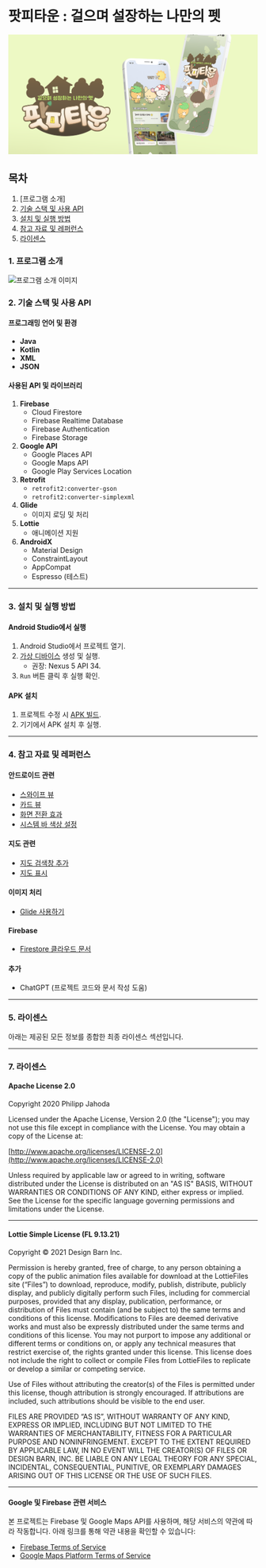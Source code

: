 # **팟피타운 : 걸으며 설장하는 나만의 펫**

![프로젝트 대표 이미지](readmeimgs/mainimg.png)



## 목차
1. [프로그램 소개]
2. [기술 스택 및 사용 API](#기술-스택-및-사용-api)
3. [설치 및 실행 방법](#설치-및-실행-방법)
4. [참고 자료 및 레퍼런스](#참고-자료-및-레퍼런스)
5. [라이센스](#라이센스)

### 1. 프로그램 소개
![프로그램 소개 이미지](readmeimgs/potpy.png)



### 2. 기술 스택 및 사용 API

#### **프로그래밍 언어 및 환경**
- **Java**
- **Kotlin**
- **XML**
- **JSON**

#### **사용된 API 및 라이브러리**
1. **Firebase**
   - Cloud Firestore
   - Firebase Realtime Database
   - Firebase Authentication
   - Firebase Storage
2. **Google API**
   - Google Places API
   - Google Maps API
   - Google Play Services Location
3. **Retrofit**
   - `retrofit2:converter-gson`
   - `retrofit2:converter-simplexml`
4. **Glide**
   - 이미지 로딩 및 처리
5. **Lottie**
   - 애니메이션 지원
6. **AndroidX**
   - Material Design
   - ConstraintLayout
   - AppCompat
   - Espresso (테스트)

---

### 3. 설치 및 실행 방법

#### **Android Studio에서 실행**
1. Android Studio에서 프로젝트 열기.
2. [가상 디바이스](https://developer.android.com/studio/run/managing-avds?hl=ko) 생성 및 실행.
   - 권장: Nexus 5 API 34.
3. `Run` 버튼 클릭 후 실행 확인.

#### **APK 설치**
1. 프로젝트 수정 시 [APK 빌드](https://learn2you.tistory.com/82).
2. 기기에서 APK 설치 후 실행.

---

### 4. 참고 자료 및 레퍼런스

#### **안드로이드 관련**
- [스와이프 뷰](https://developer.android.com/guide/navigation/navigation-swipe-view-2?hl=ko)
- [카드 뷰](https://snakehips.tistory.com/108)
- [화면 전환 효과](https://dev-yangkj.tistory.com/5)
- [시스템 바 색상 설정](https://latte-is-horse.tistory.com/288)

#### **지도 관련**
- [지도 검색창 추가](https://stackoverflow.com/questions/31136527/add-search-toolbar-over-google-map-like-in-native-android-app)
- [지도 표시](https://eunoia3jy.tistory.com/185)

#### **이미지 처리**
- [Glide 사용하기](https://velog.io/@krrong/Android-Glide-%EC%82%AC%EC%9A%A9%ED%95%98%EA%B8%B0)

#### **Firebase**
- [Firestore 클라우드 문서](https://firebase.google.com/docs/storage?hl=ko)

#### **추가**
- ChatGPT (프로젝트 코드와 문서 작성 도움)

---

### 5. 라이센스
아래는 제공된 모든 정보를 종합한 최종 라이센스 섹션입니다.

---

### 7. 라이센스

#### **Apache License 2.0**
Copyright 2020 Philipp Jahoda

Licensed under the Apache License, Version 2.0 (the "License"); you may not use this file except in compliance with the License. You may obtain a copy of the License at:

[http://www.apache.org/licenses/LICENSE-2.0](http://www.apache.org/licenses/LICENSE-2.0)

Unless required by applicable law or agreed to in writing, software distributed under the License is distributed on an "AS IS" BASIS, WITHOUT WARRANTIES OR CONDITIONS OF ANY KIND, either express or implied. See the License for the specific language governing permissions and limitations under the License.

---

#### **Lottie Simple License (FL 9.13.21)**
Copyright © 2021 Design Barn Inc.

Permission is hereby granted, free of charge, to any person obtaining a copy of the public animation files available for download at the LottieFiles site (“Files”) to download, reproduce, modify, publish, distribute, publicly display, and publicly digitally perform such Files, including for commercial purposes, provided that any display, publication, performance, or distribution of Files must contain (and be subject to) the same terms and conditions of this license. Modifications to Files are deemed derivative works and must also be expressly distributed under the same terms and conditions of this license. You may not purport to impose any additional or different terms or conditions on, or apply any technical measures that restrict exercise of, the rights granted under this license. This license does not include the right to collect or compile Files from LottieFiles to replicate or develop a similar or competing service.

Use of Files without attributing the creator(s) of the Files is permitted under this license, though attribution is strongly encouraged. If attributions are included, such attributions should be visible to the end user.

FILES ARE PROVIDED “AS IS”, WITHOUT WARRANTY OF ANY KIND, EXPRESS OR IMPLIED, INCLUDING BUT NOT LIMITED TO THE WARRANTIES OF MERCHANTABILITY, FITNESS FOR A PARTICULAR PURPOSE AND NONINFRINGEMENT. EXCEPT TO THE EXTENT REQUIRED BY APPLICABLE LAW, IN NO EVENT WILL THE CREATOR(S) OF FILES OR DESIGN BARN, INC. BE LIABLE ON ANY LEGAL THEORY FOR ANY SPECIAL, INCIDENTAL, CONSEQUENTIAL, PUNITIVE, OR EXEMPLARY DAMAGES ARISING OUT OF THIS LICENSE OR THE USE OF SUCH FILES.

---

#### **Google 및 Firebase 관련 서비스**
본 프로젝트는 Firebase 및 Google Maps API를 사용하며, 해당 서비스의 약관에 따라 작동합니다. 아래 링크를 통해 약관 내용을 확인할 수 있습니다:
- [Firebase Terms of Service](https://firebase.google.com/terms?authuser=0)
- [Google Maps Platform Terms of Service](https://cloud.google.com/maps-platform/terms/)
